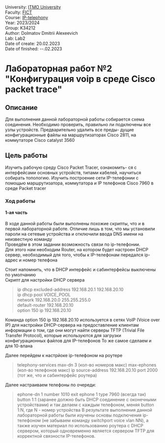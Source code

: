 University: [ITMO University](https://itmo.ru/ru/)  
Faculty: [FICT](https://fict.itmo.ru)  
Course: [IP-telephony](https://itmo-ict-faculty.github.io/ip-telephony/)   
Year: 2023/2024  
Group: K34212  
Author: Dolmatov Dmitrii Alexeevich  
Lab: Lab2  
Date of create: 20.02.2023  
Date of finished: --.02.2023  

# Лабораторная работ №2 "Конфигурация voip в среде Сisco packet trace"  
## Описание  
Для выполнения данной лабораторной работы собирается схема соединения. Необходимо проверить, правильно ли подключены все узлы устройств. Предварительно удалить все преды- дущие конфигурационные файлы на маршрутизаторах Cisco 2811, на коммутаторе Cisco catalyst 3560  
## Цель работы  
Изучить рабочую среду Cisco Packet Tracer, ознакомить- ся с интерфейсами основных устройств, типами кабелей, научиться собирать топологию. Изучить построение сети IP-телефонии с помощью маршрутизатора, коммутатора и IP телефонов Cisco 7960 в среде Packet tracer  
### Ход работы  
#### 1-ая часть  
В ходе данной работы были выполнены похожие скрипты, что и в первой лабораторной работе. Отличие лишь в том, что мы установили пароли на сетевые устройства и отключили ввода DNS имени на неизвестную команду  
Проведём в этом задании возможность связи по ip-телефонии.    
Для этого нам необходим Router, на котором будет настроен DHCP сервер, необходимый для того, чтобы к IP-телефонам передался ip-адрес и номер телефона  

Стоит напомнить, что в DHCP интерфейс и сабинтерфейсы выключены по умолчанию  
Скрипт для настройки DHCP сервера  
> ip dhcp excluded-address 192.168.20.1 192.168.20.10  
> ip dhcp pool VOICE_POOL  
> network 192.168.20.0 255.255.255.0  
> default-router 192.168.20.10  
> option 150 ip 192.168.20.10  

Команда option 150 ip 192.168.20.10 используется в сетях VoIP (Voice over IP) для настройки DHCP-сервера на предоставление клиентам информации о том, где они могут найти серверы TFTP (Trivial File Transfer Protocol), которые используются для загрузки конфигурационных файлов для IP-телефонов 
То же самое сделаем и для 10-влана  

Далее перейдем к настрйоке ip-телефоном на роутере  
> telephony-services
> max-dn 3 (кол-во номеров макс)
> max-ephones (кол-во телефонов макс)
> ip source-address 192.168.20.10 port 2000 (тот же, что и сабинтерфейс роутера)

Далее настраиваем телефоны по очереди:  
> ephone-dn 1
> number 1010
> exit
> ephone 1
> type 7960 (всегда так)
> button 1:1 (заранее должно быть DHCP соединение с оконечными устройствами)
> и так делаем с каждым телефоном, меняя button 1:N, где N - номер устройства
В результате выполнения данной лабораторной работы были изучены основы подключения ip-телефоном (не забываем команду switchport voice vlan NN), а также изучен материал по использованию роутера с DHCP сервером, который одновременно является сервером TFTP для корректной связности IP-телефонов.
>  

